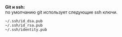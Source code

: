 **Git и ssh:**  
по умолчанию git использует следующие ssh ключи.  
```
~/.ssh/id_dsa.pub
~/.ssh/id_rsa.pub
~/.ssh/identity.pub
```
